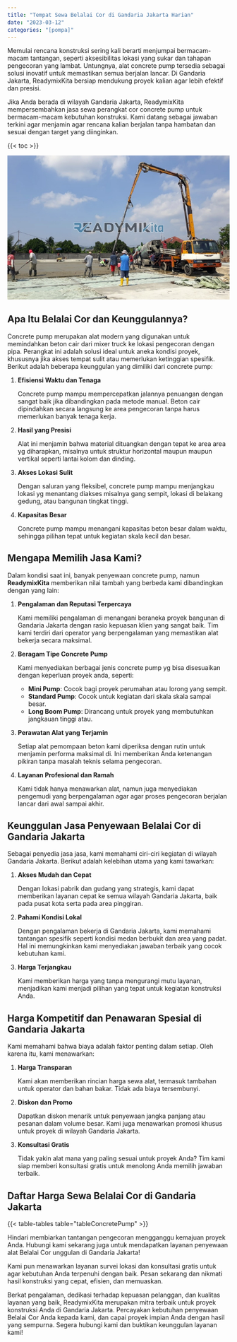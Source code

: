 ```yaml
---
title: "Tempat Sewa Belalai Cor di Gandaria Jakarta Harian"
date: "2023-03-12"
categories: "[pompa]"
---
```


Memulai rencana konstruksi sering kali berarti menjumpai bermacam-macam tantangan, seperti aksesibilitas lokasi yang sukar dan tahapan pengecoran yang lambat. Untungnya, alat concrete pump tersedia sebagai solusi inovatif untuk memastikan semua berjalan lancar. Di Gandaria Jakarta, ReadymixKita bersiap mendukung proyek kalian agar lebih efektif dan presisi.

Jika Anda berada di wilayah Gandaria Jakarta, ReadymixKita mempersembahkan jasa sewa perangkat cor concrete pump untuk bermacam-macam kebutuhan konstruksi. Kami datang sebagai jawaban terkini agar menjamin agar rencana kalian berjalan tanpa hambatan dan sesuai dengan target yang diinginkan.

{{< toc >}}

![Tempat Sewa Belalai Cor di Gandaria Jakarta Harian](/images/pompa/sewa-pompa-12.jpg)

## Apa Itu Belalai Cor dan Keunggulannya?

Concrete pump merupakan alat modern yang digunakan untuk memindahkan beton cair dari mixer truck ke lokasi pengecoran dengan pipa. Perangkat ini adalah solusi ideal untuk aneka kondisi proyek, khususnya jika akses tempat sulit atau memerlukan ketinggian spesifik. Berikut adalah beberapa keunggulan yang dimiliki dari concrete pump:

1. **Efisiensi Waktu dan Tenaga**

   Concrete pump mampu mempercepatkan jalannya penuangan dengan sangat baik jika dibandingkan pada metode manual. Beton cair dipindahkan secara langsung ke area pengecoran tanpa harus memerlukan banyak tenaga kerja.

2. **Hasil yang Presisi**

   Alat ini menjamin bahwa material dituangkan dengan tepat ke area area yg diharapkan, misalnya untuk struktur horizontal maupun maupun vertikal seperti lantai kolom dan dinding.

3. **Akses Lokasi Sulit**

   Dengan saluran yang fleksibel, concrete pump mampu menjangkau lokasi yg menantang diakses misalnya gang sempit, lokasi di belakang gedung, atau bangunan tingkat tinggi.

4. **Kapasitas Besar**

   Concrete pump mampu menangani kapasitas beton besar dalam waktu, sehingga pilihan tepat untuk kegiatan skala kecil dan besar.

## Mengapa Memilih Jasa Kami?

Dalam kondisi saat ini, banyak penyewaan concrete pump, namun **ReadymixKita** memberikan nilai tambah yang berbeda kami dibandingkan dengan yang lain:

1. **Pengalaman dan Reputasi Terpercaya**

   Kami memiliki pengalaman di menangani beraneka proyek bangunan di Gandaria Jakarta dengan rasio kepuasan klien yang sangat baik. Tim kami terdiri dari operator yang berpengalaman yang memastikan alat bekerja secara maksimal.

2. **Beragam Tipe Concrete Pump**

   Kami menyediakan berbagai jenis concrete pump yg bisa disesuaikan dengan keperluan proyek anda, seperti:
   - **Mini Pump**: Cocok bagi proyek perumahan atau lorong yang sempit.
   - **Standard Pump**: Cocok untuk kegiatan dari skala skala sampai besar.
   - **Long Boom Pump**: Dirancang untuk proyek yang membutuhkan jangkauan tinggi atau.

3. **Perawatan Alat yang Terjamin**

   Setiap alat pemompaan beton kami diperiksa dengan rutin untuk menjamin performa maksimal di. Ini memberikan Anda ketenangan pikiran tanpa masalah teknis selama pengecoran.

4. **Layanan Profesional dan Ramah**

   Kami tidak hanya menawarkan alat, namun juga menyediakan pengemudi yang berpengalaman agar agar proses pengecoran berjalan lancar dari awal sampai akhir.

## Keunggulan Jasa Penyewaan Belalai Cor di Gandaria Jakarta

Sebagai penyedia jasa jasa, kami memahami ciri-ciri kegiatan di wilayah Gandaria Jakarta. Berikut adalah kelebihan utama yang kami tawarkan:

1. **Akses Mudah dan Cepat**

   Dengan lokasi pabrik dan gudang yang strategis, kami dapat memberikan layanan cepat ke semua wilayah Gandaria Jakarta, baik pada pusat kota serta pada area pinggiran.

2. **Pahami Kondisi Lokal**

   Dengan pengalaman bekerja di Gandaria Jakarta, kami memahami tantangan spesifik seperti kondisi medan berbukit dan area yang padat. Hal ini memungkinkan kami menyediakan jawaban terbaik yang cocok kebutuhan kami.

3. **Harga Terjangkau**

   Kami memberikan harga yang tanpa mengurangi mutu layanan, menjadikan kami menjadi pilihan yang tepat untuk kegiatan konstruksi Anda.

## Harga Kompetitif dan Penawaran Spesial di Gandaria Jakarta

Kami memahami bahwa biaya adalah faktor penting dalam setiap. Oleh karena itu, kami menawarkan:

1. **Harga Transparan**

   Kami akan memberikan rincian harga sewa alat, termasuk tambahan untuk operator dan bahan bakar. Tidak ada biaya tersembunyi.

2. **Diskon dan Promo**

   Dapatkan diskon menarik untuk penyewaan jangka panjang atau pesanan dalam volume besar. Kami juga menawarkan promosi khusus untuk proyek di wilayah Gandaria Jakarta.

3. **Konsultasi Gratis**

   Tidak yakin alat mana yang paling sesuai untuk proyek Anda? Tim kami siap memberi konsultasi gratis untuk menolong Anda memilih jawaban terbaik.

## Daftar Harga Sewa Belalai Cor di Gandaria Jakarta

{{< table-tables table="tableConcretePump" >}}

Hindari membiarkan tantangan pengecoran mengganggu kemajuan proyek Anda. Hubungi kami sekarang juga untuk mendapatkan layanan penyewaan alat Belalai Cor unggulan di Gandaria Jakarta!

Kami pun menawarkan layanan survei lokasi dan konsultasi gratis untuk agar kebutuhan Anda terpenuhi dengan baik. Pesan sekarang dan nikmati hasil konstruksi yang cepat, efisien, dan memuaskan.

Berkat pengalaman, dedikasi terhadap kepuasan pelanggan, dan kualitas layanan yang baik, ReadymixKita merupakan mitra terbaik untuk proyek konstruksi Anda di Gandaria Jakarta. Percayakan kebutuhan penyewaan Belalai Cor Anda kepada kami, dan capai proyek impian Anda dengan hasil yang sempurna. Segera hubungi kami dan buktikan keunggulan layanan kami!
